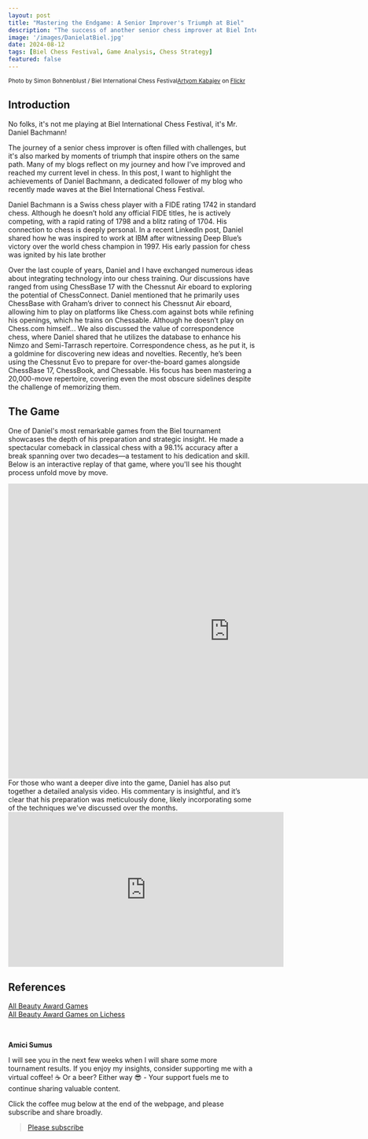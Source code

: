 ```yaml
---
layout: post  
title: "Mastering the Endgame: A Senior Improver's Triumph at Biel"  
description: "The success of another senior chess improver at Biel International Chess Festival"  
image: '/images/DanielatBiel.jpg'  
date: 2024-08-12  
tags: [Biel Chess Festival, Game Analysis, Chess Strategy]  
featured: false  
---
```


<small>Photo by Simon Bohnenblust / Biel International Chess Festival<a href="https://unsplash.com/@artfilm?utm_content=creditCopyText&utm_medium=referral&utm_source=unsplash">Artyom Kabajev</a> on <a href="https://flic.kr/ps/3buRgq">Flickr</a></small>

## Introduction

No folks, it's not me playing at Biel International Chess Festival, it's Mr. Daniel Bachmann!

The journey of a senior chess improver is often filled with challenges, but it's also marked by moments of triumph that inspire others on the same path. Many of my blogs reflect on my journey and how I’ve improved and reached my current level in chess. In this post, I want to highlight the achievements of Daniel Bachmann, a dedicated follower of my blog who recently made waves at the Biel International Chess Festival.

Daniel Bachmann is a Swiss chess player with a FIDE rating 1742 in standard chess. Although he doesn’t hold any official FIDE titles, he is actively competing, with a rapid rating of 1798 and a blitz rating of 1704. His connection to chess is deeply personal. In a recent LinkedIn post, Daniel shared how he was inspired to work at IBM after witnessing Deep Blue’s victory over the world chess champion in 1997. His early passion for chess was ignited by his late brother

Over the last couple of years, Daniel and I have exchanged numerous ideas about integrating technology into our chess training. Our discussions have ranged from using ChessBase 17 with the Chessnut Air eboard to exploring the potential of ChessConnect. Daniel mentioned that he primarily uses ChessBase with Graham’s driver to connect his Chessnut Air eboard, allowing him to play on platforms like Chess.com against bots while refining his openings, which he trains on Chessable. Although he doesn’t play on Chess.com himself...
We also discussed the value of correspondence chess, where Daniel shared that he utilizes the database to enhance his Nimzo and Semi-Tarrasch repertoire. Correspondence chess, as he put it, is a goldmine for discovering new ideas and novelties. Recently, he’s been using the Chessnut Evo to prepare for over-the-board games alongside ChessBase 17, ChessBook, and Chessable. His focus has been mastering a 20,000-move repertoire, covering even the most obscure sidelines despite the challenge of memorizing them.

## The Game

One of Daniel's most remarkable games from the Biel tournament showcases the depth of his preparation and strategic insight. He made a spectacular comeback in classical chess with a 98.1% accuracy after a break spanning over two decades—a testament to his dedication and skill. Below is an interactive replay of that game, where you'll see his thought process unfold move by move.

<iframe style='border: 0;' width='900px' height='600px' src='https://share.chessbase.com/SharedGames/frame/?p=ZTbvXcj4vmQtYg/ELZIrnr1vG4zFIFJ+vlTb7y//xoJzTp5ADSkrm68gw+cv+YEr'></iframe>
<br>
For those who want a deeper dive into the game, Daniel has also put together a detailed analysis video. His commentary is insightful, and it’s clear that his preparation was meticulously done, likely incorporating some of the techniques we've discussed over the months.
<br>

<iframe width="560" height="315" src="https://www.youtube.com/embed/O9DaQHA3df0?si=eKrqpEJiTOPQl5A4" title="YouTube video player" frameborder="0" allow="accelerometer; autoplay; clipboard-write; encrypted-media; gyroscope; picture-in-picture; web-share" referrerpolicy="strict-origin-when-cross-origin" allowfullscreen></iframe>

## References

[All Beauty Award Games](https://www.bielchessfestival.ch/Tournaments/Open-Tournaments/ISF-Beauty-Awards.html)  
[All Beauty Award Games on Lichess](https://lichess.org/study/Mj7I9nW8/OlgJdNkj)

<br>

**Amici Sumus**

I will see you in the next few weeks when I will share some more tournament results. If you enjoy my insights, consider supporting me with a virtual coffee! ☕️ Or a beer? Either way 😎 - Your support fuels me to continue sharing valuable content.

Click the coffee mug below at the end of the webpage, and please subscribe and share broadly.

> [Please subscribe](https://follow.it/senior-chess-improver?leanpub)
